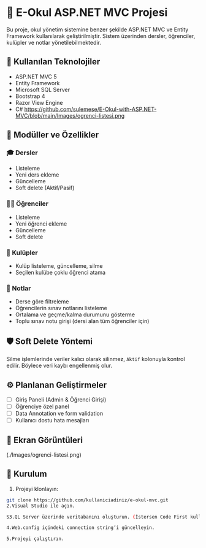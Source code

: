 # 📘 E-Okul ASP.NET MVC Projesi

Bu proje, okul yönetim sistemine benzer şekilde ASP.NET MVC ve Entity Framework kullanılarak geliştirilmiştir. Sistem üzerinden dersler, öğrenciler, kulüpler ve notlar yönetilebilmektedir.

## 🚀 Kullanılan Teknolojiler

- ASP.NET MVC 5
- Entity Framework
- Microsoft SQL Server
- Bootstrap 4
- Razor View Engine
- C#
https://github.com/sulemese/E-Okul-with-ASP.NET-MVC/blob/main/Images/ogrenci-listesi.png
## 📂 Modüller ve Özellikler

### 🎓 Dersler
- Listeleme
- Yeni ders ekleme
- Güncelleme
- Soft delete (Aktif/Pasif)

### 👩‍🎓 Öğrenciler
- Listeleme
- Yeni öğrenci ekleme
- Güncelleme
- Soft delete

### 🏫 Kulüpler
- Kulüp listeleme, güncelleme, silme
- Seçilen kulübe çoklu öğrenci atama

### 📝 Notlar
- Derse göre filtreleme
- Öğrencilerin sınav notlarını listeleme
- Ortalama ve geçme/kalma durumunu gösterme
- Toplu sınav notu girişi (dersi alan tüm öğrenciler için)

## 🛡 Soft Delete Yöntemi
Silme işlemlerinde veriler kalıcı olarak silinmez, `Aktif` kolonuyla kontrol edilir. Böylece veri kaybı engellenmiş olur.

## ⚙️ Planlanan Geliştirmeler
- [ ] Giriş Paneli (Admin & Öğrenci Girişi)
- [ ] Öğrenciye özel panel
- [ ] Data Annotation ve form validation
- [ ] Kullanıcı dostu hata mesajları

## 📸 Ekran Görüntüleri

(./Images/ogrenci-listesi.png)

## 📌 Kurulum

1. Projeyi klonlayın:
```bash
git clone https://github.com/kullaniciadiniz/e-okul-mvc.git
2.Visual Studio ile açın.

S3.QL Server üzerinde veritabanını oluşturun. (İstersen Code First kullanabilir veya .bak dosyası paylaşabilirsin.)

4.Web.config içindeki connection string’i güncelleyin.

5.Projeyi çalıştırın.
